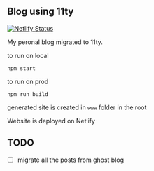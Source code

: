 Blog using 11ty
---
[![Netlify Status](https://api.netlify.com/api/v1/badges/028cdca6-8cf5-4c8a-87f4-842b045c2024/deploy-status)](https://app.netlify.com/sites/iamninad/deploys)

My peronal blog migrated to 11ty.

to run on local
```
npm start
```

to run on prod
```
npm run build
```

generated site is created in `www` folder in the root

Website is deployed on Netlify

## TODO
- [ ] migrate all the posts from ghost blog
